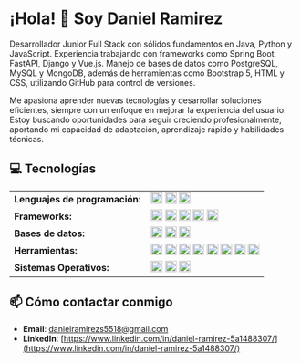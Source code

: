 # ¡Hola! 👋 Soy Daniel Ramirez


Desarrollador Junior Full Stack con sólidos fundamentos en Java, Python y JavaScript. Experiencia trabajando con frameworks como Spring Boot, FastAPI, Django y Vue.js. Manejo de bases de datos como PostgreSQL, MySQL y MongoDB, además de herramientas como Bootstrap 5, HTML y CSS, utilizando GitHub para control de versiones.

Me apasiona aprender nuevas tecnologías y desarrollar soluciones eficientes, siempre con un enfoque en mejorar la experiencia del usuario. Estoy buscando oportunidades para seguir creciendo profesionalmente, aportando mi capacidad de adaptación, aprendizaje rápido y habilidades técnicas.

## 💻 Tecnologías

<table>
    <tr>
        <td style="font-weight: bold; padding-right: 10px; vertical-align: center;">Lenguajes de programación:</td>
        <td>
            <img height="20" src="https://img.shields.io/badge/Python-3776AB?style=flat&logo=python&logoColor=ffffff"/> 
            <img height="20" src="https://img.shields.io/badge/Java-007396?style=flat&logo=java&logoColor=ffffff"/>
            <img height="20" src="https://img.shields.io/badge/JavaScript-F7DF1E?style=flat&logo=javascript&logoColor=000000"/>
        </td>
    </tr>
    <tr>
        <td style="font-weight: bold; padding-right: 10px; vertical-align: center;">Frameworks:</td>
        <td>
            <img height="20" src="https://img.shields.io/badge/Django-092E20?style=flat&logo=django&logoColor=white"/>
            <img height="20" src="https://img.shields.io/badge/Django%20REST%20Framework-0076B9?style=flat&logo=django&logoColor=white"/>
            <img height="20" src="https://img.shields.io/badge/Spring%20Boot-6DB33F?style=flat&logo=spring&logoColor=white"/>
            <img height="20" src="https://img.shields.io/badge/Vue.js-35495E?style=flat&logo=vue.js&logoColor=4FC08D"/>
            <img height="20" src="https://img.shields.io/badge/Bootstrap-563D7C?style=flat&logo=bootstrap&logoColor=white"/>
        </td>
    </tr>
    <tr>
        <td style="font-weight: bold; padding-right: 10px; vertical-align: center;">Bases de datos:</td>
        <td>
            <img height="20" src="https://img.shields.io/badge/MySQL-4479A1?style=flat&logo=mysql&logoColor=white"/>
            <img height="20" src="https://img.shields.io/badge/PostgreSQL-4169E1?style=flat&logo=postgresql&logoColor=white"/>
            <img height="20" src="https://img.shields.io/badge/MongoDB-47A248?style=flat&logo=mongodb&logoColor=white"/>
        </td>
    </tr>
    <tr>
        <td style="font-weight: bold; padding-right: 10px; vertical-align: center;">Herramientas:</td>
        <td>
            <img height="20" src="https://img.shields.io/badge/GitHub-181717?style=flat&logo=github&logoColor=white"/>
            <img height="20" src="https://img.shields.io/badge/Platzi-4A154B?style=flat&logo=platzi&logoColor=white"/>
            <img height="20" src="https://img.shields.io/badge/Postman-FF6C37?style=flat&logo=postman&logoColor=white"/>
            <img height="20" src="https://img.shields.io/badge/Docker-2496ED?style=flat&logo=docker&logoColor=white"/>
            <img height="20" src="https://img.shields.io/badge/IntelliJ%20IDEA-000000?style=flat&logo=intellijidea&logoColor=white"/>
            <img height="20" src="https://img.shields.io/badge/Android%20Studio-3DDC84?style=flat&logo=androidstudio&logoColor=white"/>
            <img height="20" src="https://img.shields.io/badge/HTML5-E34F26?style=flat&logo=html5&logoColor=ffffff"/>
            <img height="20" src="https://img.shields.io/badge/CSS3-1572B6?style=flat&logo=css3&logoColor=ffffff"/>
        </td>
    </tr>
    <tr>
        <td style="font-weight: bold; padding-right: 10px; vertical-align: center;">Sistemas Operativos:</td>
        <td>
            <img height="20" src="https://img.shields.io/badge/Windows-0078D6?style=flat&logo=windows&logoColor=ffffff"/>
            <img height="20" src="https://img.shields.io/badge/Ubuntu-E95420?style=flat&logo=ubuntu&logoColor=ffffff"/>
            <img height="20" src="https://img.shields.io/badge/macOS-000000?style=flat&logo=apple&logoColor=ffffff"/>
        </td>
    </tr>
</table>


## 📫 Cómo contactar conmigo

- **Email**: [danielramirezs5518@gmail.com](danielramirezs5518@gmail.com)
- **LinkedIn**: [https://www.linkedin.com/in/daniel-ramirez-5a1488307/](https://www.linkedin.com/in/daniel-ramirez-5a1488307/)

